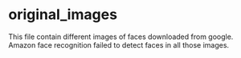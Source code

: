 # original_images
This file contain different images of faces downloaded from google. Amazon face recognition failed to detect faces in all those images.

